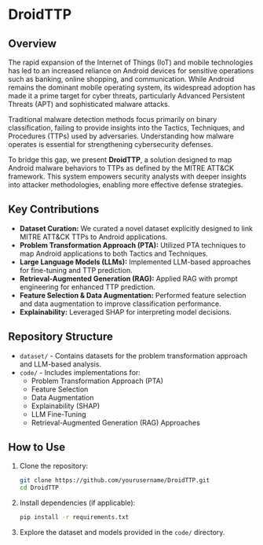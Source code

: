 # DroidTTP

## Overview
The rapid expansion of the Internet of Things (IoT) and mobile technologies has led to an increased reliance on Android devices for sensitive operations such as banking, online shopping, and communication. While Android remains the dominant mobile operating system, its widespread adoption has made it a prime target for cyber threats, particularly Advanced Persistent Threats (APT) and sophisticated malware attacks.

Traditional malware detection methods focus primarily on binary classification, failing to provide insights into the Tactics, Techniques, and Procedures (TTPs) used by adversaries. Understanding how malware operates is essential for strengthening cybersecurity defenses.

To bridge this gap, we present **DroidTTP**, a solution designed to map Android malware behaviors to TTPs as defined by the MITRE ATT&CK framework. This system empowers security analysts with deeper insights into attacker methodologies, enabling more effective defense strategies.

## Key Contributions
- **Dataset Curation:** We curated a novel dataset explicitly designed to link MITRE ATT&CK TTPs to Android applications.
- **Problem Transformation Approach (PTA):** Utilized PTA techniques to map Android applications to both Tactics and Techniques.
- **Large Language Models (LLMs):** Implemented LLM-based approaches for fine-tuning and TTP prediction.
- **Retrieval-Augmented Generation (RAG):** Applied RAG with prompt engineering for enhanced TTP prediction.
- **Feature Selection & Data Augmentation:** Performed feature selection and data augmentation to improve classification performance.
- **Explainability:** Leveraged SHAP for interpreting model decisions.

## Repository Structure
- `dataset/` - Contains datasets for the problem transformation approach and LLM-based analysis.
- `code/` - Includes implementations for:
  - Problem Transformation Approach (PTA)
  - Feature Selection
  - Data Augmentation
  - Explainability (SHAP)
  - LLM Fine-Tuning
  - Retrieval-Augmented Generation (RAG) Approaches

## How to Use
1. Clone the repository:
   ```bash
   git clone https://github.com/yourusername/DroidTTP.git
   cd DroidTTP
   ```
2. Install dependencies (if applicable):
   ```bash
   pip install -r requirements.txt
   ```
3. Explore the dataset and models provided in the `code/` directory.



